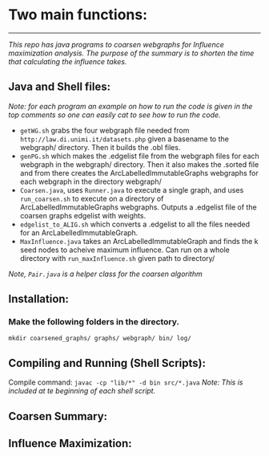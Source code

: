 # Two main functions:
------------------------

_This repo has java programs to coarsen webgraphs for Influence maximization analysis. The purpose of the summary is to shorten the time that calculating the influence takes._

Java and Shell files:
---------------------
_Note: for each program an example on how to run the code is given in the top comments so one can easily cat <program> to see how to run the code._


- `getWG.sh` grabs the four webgraph file needed from `http://law.di.unimi.it/datasets.php` given a basename to the webgraph/ directory. Then it builds the .obl files.
- `genPG.sh` which makes the .edgelist file from the webgraph files for each webgraph in the webgraph/ directory. Then it also makes the .sorted file and from there creates the ArcLabelledImmutableGraphs webgraphs for each webgraph in the directory webgraph/ 
- `Coarsen.java`, uses `Runner.java` to execute a single graph, and uses `run_coarsen.sh` to execute on a directory of ArcLabelledImmutableGraphs webgraphs. Outputs a .edgelist file of the coarsen graphs edgelist with weights.
- `edgelist_to_ALIG.sh` which converts a .edgelist to all the files needed for an ArcLabelledImmutableGraph. 
- `MaxInfluence.java` takes an ArcLabelledImmutableGraph and finds the k seed nodes to acheive maximum influence. Can run on a whole directory with `run_maxInfluence.sh` given path to directory/

_Note, `Pair.java` is a helper class for the coarsen algorithm_

Installation:
--------------
### Make the following folders in the directory.

`mkdir coarsened_graphs/ graphs/ webgraph/ bin/ log/`


Compiling and Running (Shell Scripts):
--------------------------------------
Compile command: `javac -cp "lib/*" -d bin src/*.java`
_Note: This is included at te beginning of each shell script._

Coarsen Summary:
----------------




Influence Maximization:
-------------------------

